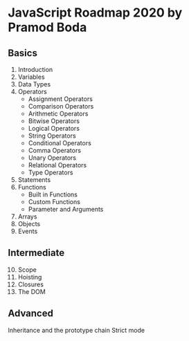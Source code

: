 # JavaScript Roadmap 2020 by Pramod Boda

## Basics

1. Introduction
2. Variables
3. Data Types
4. Operators
	- Assignment Operators
	- Comparison Operators
	- Arithmetic Operators
	- Bitwise Operators
	- Logical Operators
	- String Operators
	- Conditional Operators
	- Comma Operators
	- Unary Operators
	- Relational Operators
	- Type Operators
5. Statements
6. Functions
	 - Built in Functions
	 - Custom Functions
	 - Parameter and Arguments
7. Arrays 
8. Objects
9.  Events

## Intermediate
10. Scope
11. Hoisting
12.  Closures
13. The DOM
##  Advanced

Inheritance and the prototype chain
Strict mode


<!--stackedit_data:
eyJoaXN0b3J5IjpbLTE3MjA2NjU1NjIsMTMzNDg4ODEyMCwtMT
Y0ODgzMzg3NiwtMjEzNzcxOTI1NiwtMTc3NzMwMzM2MV19
-->